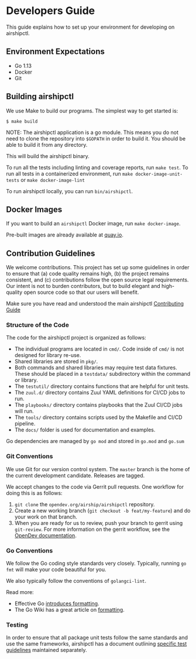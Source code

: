 # Developers Guide

This guide explains how to set up your environment for developing on
airshipctl.

## Environment Expectations

- Go 1.13
- Docker
- Git

## Building airshipctl

We use Make to build our programs. The simplest way to get started is:

```console
$ make build
```

NOTE: The airshipctl application is a go module.  This means you do not need to
clone the repository into `$GOPATH` in order to build it.  You should be able to
build it from any directory.

This will build the airshipctl binary.

To run all the tests including linting and coverage reports, run `make test`. To
run all tests in a containerized environment, run `make docker-image-unit-tests`
or `make docker-image-lint`

To run airshipctl locally, you can run `bin/airshipctl`.

## Docker Images

If you want to build an `airshipctl` Docker image, run `make docker-image`.

Pre-built images are already available at [quay.io](
  https://quay.io/airshipit/airshipctl).

## Contribution Guidelines

We welcome contributions. This project has set up some guidelines in order to
ensure that (a) code quality remains high, (b) the project remains consistent,
and \(c\) contributions follow the open source legal requirements. Our intent
is not to burden contributors, but to build elegant and high-quality open source
code so that our users will benefit.

Make sure you have read and understood the main airshipctl [Contributing
Guide](../../CONTRIBUTING.md)

### Structure of the Code

The code for the airshipctl project is organized as follows:

- The individual programs are located in `cmd/`. Code inside of `cmd/` is not
  designed for library re-use.
- Shared libraries are stored in `pkg/`.
- Both commands and shared libraries may require test data fixtures. These
  should be placed in a `testdata/` subdirectory within the command or library.
- The `testutil/` directory contains functions that are helpful for unit tests.
- The `zuul.d/` directory contains Zuul YAML definitions for CI/CD jobs to run.
- The `playbooks/` directory contains playbooks that the Zuul CI/CD jobs will
  run.
- The `tools/` directory contains scripts used by the Makefile and CI/CD
  pipeline.
- The `docs/` folder is used for documentation and examples.

Go dependencies are managed by `go mod` and stored in `go.mod` and `go.sum`

### Git Conventions

We use Git for our version control system. The `master` branch is the home of
the current development candidate. Releases are tagged.

We accept changes to the code via Gerrit pull requests. One workflow for doing
this is as follows:

1. `git clone` the `opendev.org/airship/airshipctl` repository.
2. Create a new working branch (`git checkout -b feat/my-feature`) and do your
   work on that branch.
3. When you are ready for us to review, push your branch to gerrit using
   `git-review`.  For more information on the gerrit workflow, see the [OpenDev
   documentation](
     https://docs.openstack.org/contributors/common/setup-gerrit.html).

### Go Conventions

We follow the Go coding style standards very closely. Typically, running `go
fmt` will make your code beautiful for you.

We also typically follow the conventions of `golangci-lint`.

Read more:

- Effective Go [introduces
  formatting](https://golang.org/doc/effective_go.html#formatting).
- The Go Wiki has a great article on
  [formatting](https://github.com/golang/go/wiki/CodeReviewComments).

### Testing

In order to ensure that all package unit tests follow the same standards and use
the same frameworks, airshipctl has a document outlining [specific test
guidelines](testing-guidelines.md) maintained separately.
